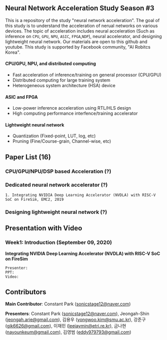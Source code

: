 ## Neural Network Acceleration Study Season #3
This is a repository of the study "neural network acceleration". The goal of this study is to understand the acceleration of nerual networks on various devices. The topic of acceleration includes neural acceleration (Such as inference on `CPU`, `GPU`, `NPU`, `ASIC`, `FPGA`,`NDP`), neural accelerator, and designing lightweight neural network. Our materials are open to this github and youtube. This study is supported by Facebook community, "AI Robitcs Korea".

#### CPU/GPU, NPU, and distributed computing
- Fast acceleration of inference/training on general processor (CPU/GPU)
- Distributed computing for large training system
- Heterogeneous system architecture (HSA) device

#### ASIC and FPGA
- Low-power inference acceleration using RTL/HLS design
- High computing performance interfence/training accelerator

#### Lightweight neural network
- Quantization (Fixed-point, LUT, log, etc)
- Pruning (Fine/Course-grain, Channel-wise, etc)


## Paper List (16)
### CPU/GPU/NPU/DSP based Acceleration (?)

### Dedicated neural network accelerator (?)
	1. Integrating NVIDIA Deep Learning Accelerator (NVDLA) with RISC-V SoC on FireSim, EMC2, 2019


### Designing lightweight neural network (?)
	
## Presentation with Video
### Week1: Introduction (September 09, 2020)
**Integrating NVIDIA Deep Learning Accelerator (NVDLA) with RISC-V SoC on FireSim**

	Presenter: 
	PPT: 
	Video: 




## Contributors
**Main Contributor**: Constant Park (sonicstage12@naver.com)

**Presenters**: Constant Park (sonicstage12@naver.com), Jeongah-Shin (jeongah.arie@gmail.com), 김용우 (yongwoo.kim@smu.ac.kr), 강준구 (gjk6626@gmail.com), 이재민 (leejaymin@etri.re.kr), 금나현 (nayounkeum@gmail.com), 김영범 (eddy979793@gmail.com)
